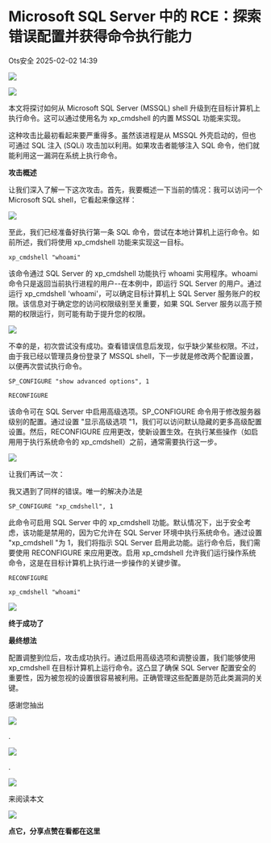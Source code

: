 #  Microsoft SQL Server 中的 RCE：探索错误配置并获得命令执行能力   
 Ots安全   2025-02-02 14:39  
  
![](https://mmbiz.qpic.cn/mmbiz_gif/bL2iaicTYdZn7gtxSFZlfuCW6AdQib8Q1onbR0U2h9icP1eRO6wH0AcyJmqZ7USD0uOYncCYIH7ZEE8IicAOPxyb9IA/640?wx_fmt=gif "")  
  
![](https://mmbiz.qpic.cn/sz_mmbiz_jpg/rWGOWg48tafH6VqrPCuic5vS8w0fian9nWVGiaHJAxjAGDYRYrmG10K89t2A7xaic1PVQffia56f9vjsQ06pMWdJZGA/640?wx_fmt=jpeg&from=appmsg "")  
  
本文将探讨如何从 Microsoft SQL Server (MSSQL) shell 升级到在目标计算机上执行命令。这可以通过使用名为 xp_cmdshell 的内置 MSSQL 功能来实现。  
  
这种攻击比最初看起来要严重得多。虽然该进程是从 MSSQL 外壳启动的，但也可通过 SQL 注入 (SQLi) 攻击加以利用。如果攻击者能够注入 SQL 命令，他们就能利用这一漏洞在系统上执行命令。  
  
**攻击概述**  
  
让我们深入了解一下这次攻击。首先，我要概述一下当前的情况：我可以访问一个 Microsoft SQL shell，它看起来像这样：  
  
![](https://mmbiz.qpic.cn/sz_mmbiz_png/rWGOWg48tafH6VqrPCuic5vS8w0fian9nWbOwJSDypaWPkCXe2yrvzmMOB4JEz78dCDXBob9Upib1xKaVYkIib192A/640?wx_fmt=png&from=appmsg "")  
  
至此，我们已经准备好执行第一条 SQL 命令，尝试在本地计算机上运行命令。如前所述，我们将使用 xp_cmdshell 功能来实现这一目标。  
  
```
xp_cmdshell "whoami"
```  
  
  
该命令通过 SQL Server 的 xp_cmdshell 功能执行 whoami 实用程序。whoami 命令只是返回当前执行进程的用户--在本例中，即运行 SQL Server 的用户。通过运行 xp_cmdshell 'whoami'，可以确定目标计算机上 SQL Server 服务账户的权限。该信息对于确定您的访问权限级别至关重要，如果 SQL Server 服务以高于预期的权限运行，则可能有助于提升您的权限。  
  
![](https://mmbiz.qpic.cn/sz_mmbiz_png/rWGOWg48tafH6VqrPCuic5vS8w0fian9nWs6nanj7fqNjo8RtrDGxLaSdjN3miaeIMm0bNicTBuIjZXPqskCUpMAHg/640?wx_fmt=png&from=appmsg "")  
  
不幸的是，初次尝试没有成功。查看错误信息后发现，似乎缺少某些权限。不过，由于我已经以管理员身份登录了 MSSQL shell，下一步就是修改两个配置设置，以便再次尝试执行命令。  
  
```
SP_CONFIGURE "show advanced options", 1
```  
  
  
  
```
RECONFIGURE
```  
  
  
该命令可在 SQL Server 中启用高级选项。SP_CONFIGURE 命令用于修改服务器级别的配置。通过设置 "显示高级选项 "1，我们可以访问默认隐藏的更多高级配置设置。然后，RECONFIGURE 应用更改，使新设置生效。在执行某些操作（如启用用于执行系统命令的 xp_cmdshell）之前，通常需要执行这一步。  
  
![](https://mmbiz.qpic.cn/sz_mmbiz_png/rWGOWg48tafH6VqrPCuic5vS8w0fian9nWZQCzz9JqHSpsCjkrxP0PWnrsMbNlH6ggsUvvLjwE7icJt5vhRtmATaw/640?wx_fmt=png&from=appmsg "")  
  
让我们再试一次：  
  
我又遇到了同样的错误。唯一的解决办法是  
  
```
SP_CONFIGURE "xp_cmdshell", 1
```  
  
  
此命令可启用 SQL Server 中的 xp_cmdshell 功能。默认情况下，出于安全考虑，该功能是禁用的，因为它允许在 SQL Server 环境中执行系统命令。通过设置 "xp_cmdshell "为 1，我们将指示 SQL Server 启用此功能。运行命令后，我们需要使用 RECONFIGURE 来应用更改。启用 xp_cmdshell 允许我们运行操作系统命令，这是在目标计算机上执行进一步操作的关键步骤。  
  
```
RECONFIGURE
```  
  
  
  
```
xp_cmdshell "whoami"
```  
  
  
![](https://mmbiz.qpic.cn/sz_mmbiz_png/rWGOWg48tafH6VqrPCuic5vS8w0fian9nWpzMicfplAAyGxaTPWLnCm5kJr5QnfbjVbsTXwl4lmGBhsdb4aWueCOQ/640?wx_fmt=png&from=appmsg "")  
  
**终于成功了**  
  
**最终想法**  
  
配置调整到位后，攻击成功执行。通过启用高级选项和调整设置，我们能够使用 xp_cmdshell 在目标计算机上运行命令。这凸显了确保 SQL Server 配置安全的重要性，因为被忽视的设置很容易被利用。正确管理这些配置是防范此类漏洞的关键。  
  
  
  
感谢您抽出  
  
![](https://mmbiz.qpic.cn/mmbiz_gif/Ljib4So7yuWgdSBqOibtgiaYWjL4pkRXwycNnFvFYVgXoExRy0gqCkqvrAghf8KPXnwQaYq77HMsjcVka7kPcBDQw/640?wx_fmt=gif "")  
  
.  
  
![](https://mmbiz.qpic.cn/mmbiz_gif/Ljib4So7yuWgdSBqOibtgiaYWjL4pkRXwycd5KMTutPwNWA97H5MPISWXLTXp0ibK5LXCBAXX388gY0ibXhWOxoEKBA/640?wx_fmt=gif "")  
  
.  
  
![](https://mmbiz.qpic.cn/mmbiz_gif/Ljib4So7yuWgdSBqOibtgiaYWjL4pkRXwycU99fZEhvngeeAhFOvhTibttSplYbBpeeLZGgZt41El4icmrBibojkvLNw/640?wx_fmt=gif "")  
  
来阅读本文  
  
![](https://mmbiz.qpic.cn/mmbiz_gif/Ljib4So7yuWge7Mibiad1tV0iaF8zSD5gzicbxDmfZCEL7vuOevN97CwUoUM5MLeKWibWlibSMwbpJ28lVg1yj1rQflyQ/640?wx_fmt=gif "")  
  
**点它，分享点赞在看都在这里**  
  
  
